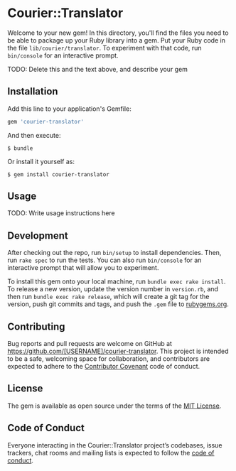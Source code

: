 # Courier::Translator

Welcome to your new gem! In this directory, you'll find the files you need to be able to package up your Ruby library into a gem. Put your Ruby code in the file `lib/courier/translator`. To experiment with that code, run `bin/console` for an interactive prompt.

TODO: Delete this and the text above, and describe your gem

## Installation

Add this line to your application's Gemfile:

```ruby
gem 'courier-translator'
```

And then execute:

    $ bundle

Or install it yourself as:

    $ gem install courier-translator

## Usage

TODO: Write usage instructions here

## Development

After checking out the repo, run `bin/setup` to install dependencies. Then, run `rake spec` to run the tests. You can also run `bin/console` for an interactive prompt that will allow you to experiment.

To install this gem onto your local machine, run `bundle exec rake install`. To release a new version, update the version number in `version.rb`, and then run `bundle exec rake release`, which will create a git tag for the version, push git commits and tags, and push the `.gem` file to [rubygems.org](https://rubygems.org).

## Contributing

Bug reports and pull requests are welcome on GitHub at https://github.com/[USERNAME]/courier-translator. This project is intended to be a safe, welcoming space for collaboration, and contributors are expected to adhere to the [Contributor Covenant](http://contributor-covenant.org) code of conduct.

## License

The gem is available as open source under the terms of the [MIT License](https://opensource.org/licenses/MIT).

## Code of Conduct

Everyone interacting in the Courier::Translator project’s codebases, issue trackers, chat rooms and mailing lists is expected to follow the [code of conduct](https://github.com/[USERNAME]/courier-translator/blob/master/CODE_OF_CONDUCT.md).
